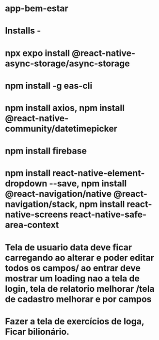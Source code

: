 # app-bem-estar

# Installs - 

# npx expo install @react-native-async-storage/async-storage

# npm install -g eas-cli

# npm install axios, npm install @react-native-community/datetimepicker

# npm install firebase

# npm install react-native-element-dropdown --save, npm install @react-navigation/native @react-navigation/stack, npm install react-native-screens react-native-safe-area-context

# Tela de usuario data deve ficar carregando ao alterar e poder editar todos os campos/ ao entrar deve mostrar um loading nao a tela de login, tela de relatorio melhorar /tela de cadastro melhorar e por campos

# Fazer a tela de exercícios de Ioga, Ficar bilionário.